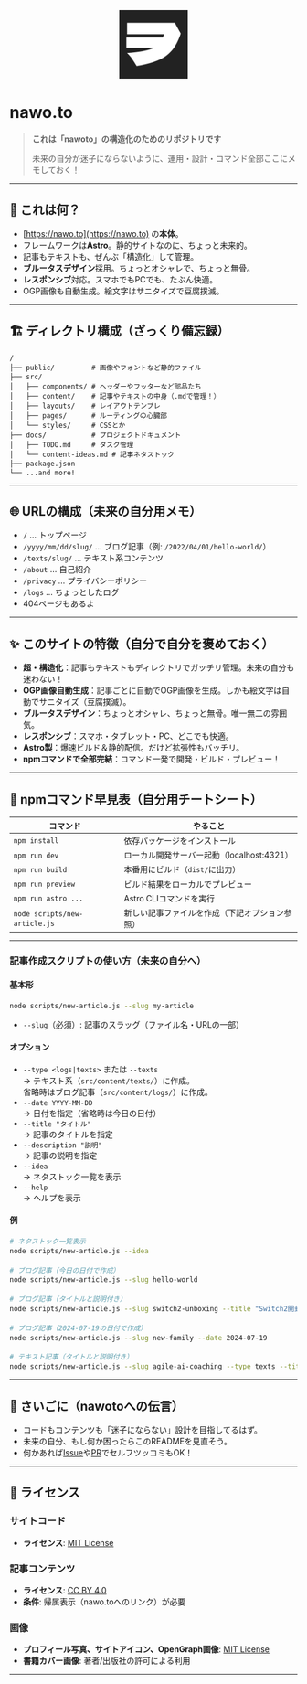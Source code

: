 <p align="center">
  <img src="public/images/site-icon.png" alt="nawo.to ロゴ" width="120" />
</p>

# nawo.to

> **これは「nawoto」の構造化のためのリポジトリです**
> 
> 未来の自分が迷子にならないように、運用・設計・コマンド全部ここにメモしておく！

---

## 🚀 これは何？

- [https://nawo.to](https://nawo.to) の**本体**。
- フレームワークは**Astro**。静的サイトなのに、ちょっと未来的。
- 記事もテキストも、ぜんぶ「構造化」して管理。
- **ブルータスデザイン**採用。ちょっとオシャレで、ちょっと無骨。
- **レスポンシブ**対応。スマホでもPCでも、たぶん快適。
- OGP画像も自動生成。絵文字はサニタイズで豆腐撲滅。

---

## 🏗️ ディレクトリ構成（ざっくり備忘録）

```text
/
├── public/         # 画像やフォントなど静的ファイル
├── src/
│   ├── components/ # ヘッダーやフッターなど部品たち
│   ├── content/    # 記事やテキストの中身（.mdで管理！）
│   ├── layouts/    # レイアウトテンプレ
│   ├── pages/      # ルーティングの心臓部
│   └── styles/     # CSSとか
├── docs/           # プロジェクトドキュメント
│   ├── TODO.md     # タスク管理
│   └── content-ideas.md # 記事ネタストック
├── package.json
└── ...and more!
```

---

## 🌐 URLの構成（未来の自分用メモ）

- `/` … トップページ
- `/yyyy/mm/dd/slug/` … ブログ記事（例: `/2022/04/01/hello-world/`）
- `/texts/slug/` … テキスト系コンテンツ
- `/about` … 自己紹介
- `/privacy` … プライバシーポリシー
- `/logs` … ちょっとしたログ
- 404ページもあるよ

---

## ✨ このサイトの特徴（自分で自分を褒めておく）

- **超・構造化**：記事もテキストもディレクトリでガッチリ管理。未来の自分も迷わない！
- **OGP画像自動生成**：記事ごとに自動でOGP画像を生成。しかも絵文字は自動でサニタイズ（豆腐撲滅）。
- **ブルータスデザイン**：ちょっとオシャレ、ちょっと無骨。唯一無二の雰囲気。
- **レスポンシブ**：スマホ・タブレット・PC、どこでも快適。
- **Astro製**：爆速ビルド＆静的配信。だけど拡張性もバッチリ。
- **npmコマンドで全部完結**：コマンド一発で開発・ビルド・プレビュー！

---

## 🧞 npmコマンド早見表（自分用チートシート）

| コマンド                        | やること                                         |
|---------------------------------|--------------------------------------------------|
| `npm install`                   | 依存パッケージをインストール                     |
| `npm run dev`                   | ローカル開発サーバー起動（localhost:4321）       |
| `npm run build`                 | 本番用にビルド（`dist/`に出力）                   |
| `npm run preview`               | ビルド結果をローカルでプレビュー                 |
| `npm run astro ...`             | Astro CLIコマンドを実行                          |
| `node scripts/new-article.js`   | 新しい記事ファイルを作成（下記オプション参照）   |

---

### 記事作成スクリプトの使い方（未来の自分へ）

#### 基本形
```sh
node scripts/new-article.js --slug my-article
```
- `--slug`（必須）: 記事のスラッグ（ファイル名・URLの一部）

#### オプション
- `--type <logs|texts>` または `--texts`  
  → テキスト系（`src/content/texts/`）に作成。  
  省略時はブログ記事（`src/content/logs/`）に作成。
- `--date YYYY-MM-DD`  
  → 日付を指定（省略時は今日の日付）
- `--title "タイトル"`  
  → 記事のタイトルを指定
- `--description "説明"`  
  → 記事の説明を指定
- `--idea`  
  → ネタストック一覧を表示
- `--help`  
  → ヘルプを表示

#### 例
```sh
# ネタストック一覧表示
node scripts/new-article.js --idea

# ブログ記事（今日の日付で作成）
node scripts/new-article.js --slug hello-world

# ブログ記事（タイトルと説明付き）
node scripts/new-article.js --slug switch2-unboxing --title "Switch2開封記" --description "Switch2の開封と初期設定の詳細"

# ブログ記事（2024-07-19の日付で作成）
node scripts/new-article.js --slug new-family --date 2024-07-19

# テキスト記事（タイトルと説明付き）
node scripts/new-article.js --slug agile-ai-coaching --type texts --title "アジャイルコーチと生成AI" --description "アジャイルコーチが生成AIをどう活用しているか"
```

---

## 📝 さいごに（nawotoへの伝言）

- コードもコンテンツも「迷子にならない」設計を目指してるはず。
- 未来の自分、もし何か困ったらこのREADMEを見直そう。
- 何かあれば[Issue](https://github.com/nawoto/nawo.to/issues)や[PR](https://github.com/nawoto/nawo.to/pulls)でセルフツッコミもOK！

---

## 📄 ライセンス

### サイトコード
- **ライセンス**: [MIT License](https://opensource.org/licenses/MIT)

### 記事コンテンツ
- **ライセンス**: [CC BY 4.0](https://creativecommons.org/licenses/by/4.0/)
- **条件**: 帰属表示（nawo.toへのリンク）が必要

### 画像
- **プロフィール写真、サイトアイコン、OpenGraph画像**: [MIT License](https://opensource.org/licenses/MIT)
- **書籍カバー画像**: 著者/出版社の許可による利用

---
